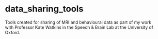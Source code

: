 # data_sharing_tools
Tools created for sharing of MRI and behavioural data as part of my work with Professor Kate Watkins in the Speech &amp; Brain Lab at the University of Oxford.
